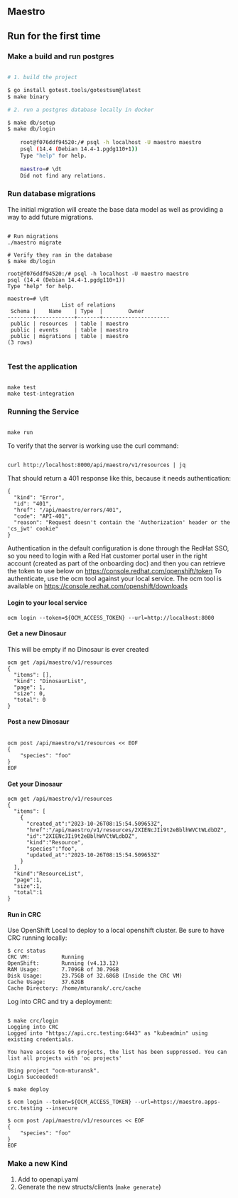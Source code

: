 Maestro
---

## Run for the first time

### Make a build and run postgres

```sh

# 1. build the project

$ go install gotest.tools/gotestsum@latest  
$ make binary

# 2. run a postgres database locally in docker 

$ make db/setup
$ make db/login
        
    root@f076ddf94520:/# psql -h localhost -U maestro maestro
    psql (14.4 (Debian 14.4-1.pgdg110+1))
    Type "help" for help.
    
    maestro=# \dt
    Did not find any relations.

```

### Run database migrations

The initial migration will create the base data model as well as providing a way to add future migrations.

```shell

# Run migrations
./maestro migrate

# Verify they ran in the database
$ make db/login

root@f076ddf94520:/# psql -h localhost -U maestro maestro
psql (14.4 (Debian 14.4-1.pgdg110+1))
Type "help" for help.

maestro=# \dt
                 List of relations
 Schema |    Name    | Type  |        Owner        
--------+------------+-------+---------------------
 public | resources  | table | maestro
 public | events     | table | maestro
 public | migrations | table | maestro
(3 rows)


```

### Test the application

```shell

make test
make test-integration

```

### Running the Service

```shell

make run

```

To verify that the server is working use the curl command:

```shell

curl http://localhost:8000/api/maestro/v1/resources | jq

```

That should return a 401 response like this, because it needs authentication:

```
{
  "kind": "Error",
  "id": "401",
  "href": "/api/maestro/errors/401",
  "code": "API-401",
  "reason": "Request doesn't contain the 'Authorization' header or the 'cs_jwt' cookie"
}
```


Authentication in the default configuration is done through the RedHat SSO, so you need to login with a Red Hat customer portal user in the right account (created as part of the onboarding doc) and then you can retrieve the token to use below on https://console.redhat.com/openshift/token
To authenticate, use the ocm tool against your local service. The ocm tool is available on https://console.redhat.com/openshift/downloads

#### Login to your local service
```
ocm login --token=${OCM_ACCESS_TOKEN} --url=http://localhost:8000

```

#### Get a new Dinosaur
This will be empty if no Dinosaur is ever created

```
ocm get /api/maestro/v1/resources
{
  "items": [],
  "kind": "DinosaurList",
  "page": 1,
  "size": 0,
  "total": 0
}
```

#### Post a new Dinosaur

```shell

ocm post /api/maestro/v1/resources << EOF
{
    "species": "foo"
}
EOF

```

#### Get your Dinosaur

```shell
ocm get /api/maestro/v1/resources
{
  "items": [
    {
      "created_at":"2023-10-26T08:15:54.509653Z",
      "href":"/api/maestro/v1/resources/2XIENcJIi9t2eBblhWVCtWLdbDZ",
      "id":"2XIENcJIi9t2eBblhWVCtWLdbDZ",
      "kind":"Resource",
      "species":"foo",
      "updated_at":"2023-10-26T08:15:54.509653Z"
    }
  ],
  "kind":"ResourceList",
  "page":1,
  "size":1,
  "total":1
}
```

#### Run in CRC

Use OpenShift Local to deploy to a local openshift cluster. Be sure to have CRC running locally:

```shell
$ crc status
CRC VM:          Running
OpenShift:       Running (v4.13.12)
RAM Usage:       7.709GB of 30.79GB
Disk Usage:      23.75GB of 32.68GB (Inside the CRC VM)
Cache Usage:     37.62GB
Cache Directory: /home/mturansk/.crc/cache
```

Log into CRC and try a deployment:

```shell

$ make crc/login
Logging into CRC
Logged into "https://api.crc.testing:6443" as "kubeadmin" using existing credentials.

You have access to 66 projects, the list has been suppressed. You can list all projects with 'oc projects'

Using project "ocm-mturansk".
Login Succeeded!

$ make deploy

$ ocm login --token=${OCM_ACCESS_TOKEN} --url=https://maestro.apps-crc.testing --insecure

$ ocm post /api/maestro/v1/resources << EOF
{
    "species": "foo"
}
EOF
```



### Make a new Kind

1. Add to openapi.yaml
2. Generate the new structs/clients (`make generate`)